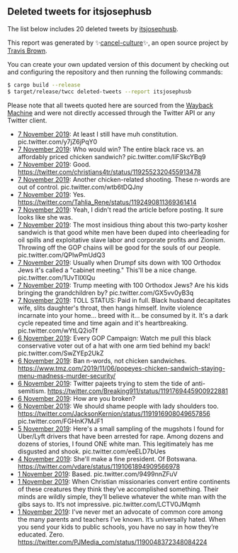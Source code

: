 ## Deleted tweets for itsjosephusb

The list below includes 20 deleted tweets by
[itsjosephusb](https://twitter.com/itsjosephusb).



This report was generated by ✨[cancel-culture](https://github.com/travisbrown/cancel-culture)✨,
an open source project by [Travis Brown](https://twitter.com/travisbrown).

You can create your own updated version of this document by checking out and configuring the
repository and then running the following commands:

```bash
$ cargo build --release
$ target/release/twcc deleted-tweets --report itsjosephusb
```

Please note that all tweets quoted here are sourced from the
[Wayback Machine](https://web.archive.org) and were not directly accessed through the Twitter API or
any Twitter client.

* [ 7 November 2019](https://web.archive.org/web/20191107223106/https://twitter.com/itsjosephusb/status/1192569742260932608): At least I still have muh constitution. pic.twitter.com/y7jZ6jPqY0 <!--1192569742260932608-->
* [ 7 November 2019](https://web.archive.org/web/20191107223243/https://twitter.com/itsjosephusb/status/1192568016426409984): Who would win? The entire black race vs. an affordably priced chicken sandwich? pic.twitter.com/IiFSkcYBq9 <!--1192568016426409984-->
* [ 7 November 2019](https://web.archive.org/web/20191107213332/https://twitter.com/itsjosephusb/status/1192554640526782471): Good. https://twitter.com/christians4tr/status/1192552320455913478 <!--1192554640526782471-->
* [ 7 November 2019](https://web.archive.org/web/20191107210918/https://twitter.com/itsjosephusb/status/1192548755318484992): Another chicken-related shooting. These n-words are out of control. pic.twitter.com/wtb6tDQJny <!--1192548755318484992-->
* [ 7 November 2019](https://web.archive.org/web/20191107211926/https://twitter.com/itsjosephusb/status/1192547553235144706): Yes. https://twitter.com/Tahlia_Rene/status/1192490811369361414 <!--1192547553235144706-->
* [ 7 November 2019](https://web.archive.org/web/20191107211150/https://twitter.com/itsjosephusb/status/1192546620799430664): Yeah, I didn't read the article before posting. It sure looks like she was. <!--1192546620799430664-->
* [ 7 November 2019](https://web.archive.org/web/20191107205141/https://twitter.com/itsjosephusb/status/1192542424675102725): The most insidious thing about this two-party kosher sandwich is that good white men have been duped into cheerleading for oil spills and exploitative slave labor and corporate profits and Zionism.  Throwing off the GOP chains will be good for the souls of our people. pic.twitter.com/QPlwPmUdQ3 <!--1192542424675102725-->
* [ 7 November 2019](https://web.archive.org/web/20191107202955/https://twitter.com/itsjosephusb/status/1192539276556328960): Usually when Drumpf sits down with 100 Orthodox Jews it's called a "cabinet meeting." This'll be a nice change. pic.twitter.com/1UvTllXlQu <!--1192539276556328960-->
* [ 7 November 2019](https://web.archive.org/web/20191107203330/https://twitter.com/itsjosephusb/status/1192539137057931264): Trump meeting with 100 Orthodox Jews? Are his kids bringing the grandchildren by? pic.twitter.com/GX5vv0yB3q <!--1192539137057931264-->
* [ 7 November 2019](https://web.archive.org/web/20191107211150/https://twitter.com/itsjosephusb/status/1192546620799430664): TOLL STATUS: Paid in full.  Black husband decapitates wife, slits daughter's throat, then hangs himself.  Invite violence incarnate into your home... breed with it... be consumed by it. It's a dark cycle repeated time and time again and it's heartbreaking. pic.twitter.com/wYtLQ2ioTf <!--1192522157265477632-->
* [ 6 November 2019](https://web.archive.org/web/20191106224517/https://twitter.com/itsjosephusb/status/1192209536096051200): Every GOP Campaign: Watch me pull this black conservative voter out of a hat with one arm tied behind my back! pic.twitter.com/SwZYEp2UkZ <!--1192209536096051200-->
* [ 6 November 2019](https://web.archive.org/web/20191106223009/https://twitter.com/itsjosephusb/status/1192204790098477058): Ban n-words, not chicken sandwiches. https://www.tmz.com/2019/11/06/popeyes-chicken-sandwich-staying-menu-madness-murder-security/ <!--1192204790098477058-->
* [ 6 November 2019](https://web.archive.org/web/20191106223527/https://twitter.com/itsjosephusb/status/1192202480358178817): Twitter pajeets trying to stem the tide of anti-semitism. https://twitter.com/Breaking911/status/1191769445900922881 <!--1192202480358178817-->
* [ 6 November 2019](https://web.archive.org/web/20191106195247/https://twitter.com/itsjosephusb/status/1192166849489854466): How are you broken? <!--1192166849489854466-->
* [ 6 November 2019](https://web.archive.org/web/20191106195715/https://twitter.com/itsjosephusb/status/1192165775806730241): We should shame people with lady shoulders too.  https://twitter.com/JacksonKernion/status/1191916908049657856  pic.twitter.com/FGHnK7MJF1 <!--1192165775806730241-->
* [ 5 November 2019](https://web.archive.org/web/20191106171017/https://twitter.com/itsjosephusb/status/1191799044026314757): Here's a small sampling of the mugshots I found for Uber/Lyft drivers that have been arrested for rape. Among dozens and dozens of stories, I found ONE white man. This legitimately has me disgusted and shook. pic.twitter.com/eeELD7bUes <!--1191799044026314757-->
* [ 4 November 2019](https://web.archive.org/web/20191104005112/https://twitter.com/itsjosephusb/status/1191154805336657920): She'll make a fine president. Of Botswana. https://twitter.com/vdare/status/1191061894909566978 <!--1191154805336657920-->
* [ 1 November 2019](https://web.archive.org/web/20191101195730/https://twitter.com/itsjosephusb/status/1190354834890928131): Based. pic.twitter.com/9499nnZFuV <!--1190354834890928131-->
* [ 1 November 2019](https://web.archive.org/web/20191101185113/https://twitter.com/itsjosephusb/status/1190337496854519808): When Christian missionaries convert entire continents of these creatures they think they’ve accomplished something. Their minds are wildly simple, they’ll believe whatever the white man with the gibs says to. It’s not impressive. pic.twitter.com/LCTV0JMqmh <!--1190337496854519808-->
* [ 1 November 2019](https://web.archive.org/web/20191101184231/https://twitter.com/itsjosephusb/status/1190336708111470592): I’ve never met an advocate of common core among the many parents and teachers I’ve known. It’s universally hated. When you send your kids to public schools, you have no say in how they’re educated. Zero. https://twitter.com/PJMedia_com/status/1190048372348084224 <!--1190336708111470592-->
